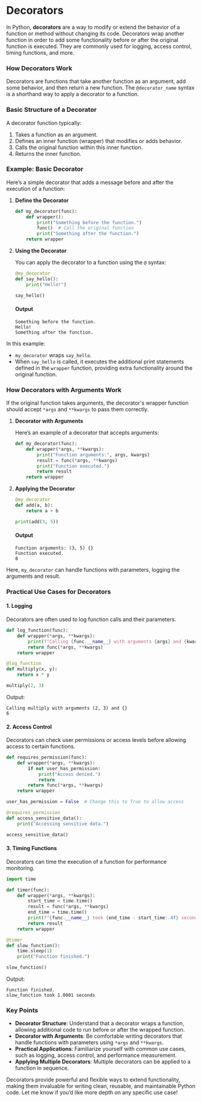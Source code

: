 # Decorators
In Python, **decorators** are a way to modify or extend the behavior of a function or method without changing its code. Decorators wrap another function in order to add some functionality before or after the original function is executed. They are commonly used for logging, access control, timing functions, and more.

### How Decorators Work

Decorators are functions that take another function as an argument, add some behavior, and then return a new function. The `@decorator_name` syntax is a shorthand way to apply a decorator to a function.

### Basic Structure of a Decorator

A decorator function typically:
1. Takes a function as an argument.
2. Defines an inner function (wrapper) that modifies or adds behavior.
3. Calls the original function within this inner function.
4. Returns the inner function.

### Example: Basic Decorator

Here’s a simple decorator that adds a message before and after the execution of a function:

1. **Define the Decorator**

   ```python
   def my_decorator(func):
       def wrapper():
           print("Something before the function.")
           func()  # Call the original function
           print("Something after the function.")
       return wrapper
   ```

2. **Using the Decorator**

   You can apply the decorator to a function using the `@` syntax:

   ```python
   @my_decorator
   def say_hello():
       print("Hello!")

   say_hello()
   ```

   #### Output
   ```
   Something before the function.
   Hello!
   Something after the function.
   ```

In this example:
- `my_decorator` wraps `say_hello`.
- When `say_hello` is called, it executes the additional print statements defined in the `wrapper` function, providing extra functionality around the original function.

### How Decorators with Arguments Work

If the original function takes arguments, the decorator's wrapper function should accept `*args` and `**kwargs` to pass them correctly.

1. **Decorator with Arguments**

   Here’s an example of a decorator that accepts arguments:

   ```python
   def my_decorator(func):
       def wrapper(*args, **kwargs):
           print("Function arguments:", args, kwargs)
           result = func(*args, **kwargs)
           print("Function executed.")
           return result
       return wrapper
   ```

2. **Applying the Decorator**

   ```python
   @my_decorator
   def add(a, b):
       return a + b

   print(add(3, 5))
   ```

   #### Output
   ```
   Function arguments: (3, 5) {}
   Function executed.
   8
   ```

Here, `my_decorator` can handle functions with parameters, logging the arguments and result.

### Practical Use Cases for Decorators

#### 1. **Logging**
   Decorators are often used to log function calls and their parameters.

   ```python
   def log_function(func):
       def wrapper(*args, **kwargs):
           print(f"Calling {func.__name__} with arguments {args} and {kwargs}")
           return func(*args, **kwargs)
       return wrapper

   @log_function
   def multiply(x, y):
       return x * y

   multiply(2, 3)
   ```

   Output:
   ```
   Calling multiply with arguments (2, 3) and {}
   6
   ```

#### 2. **Access Control**
   Decorators can check user permissions or access levels before allowing access to certain functions.

   ```python
   def requires_permission(func):
       def wrapper(*args, **kwargs):
           if not user_has_permission:
               print("Access denied.")
               return
           return func(*args, **kwargs)
       return wrapper

   user_has_permission = False  # Change this to True to allow access

   @requires_permission
   def access_sensitive_data():
       print("Accessing sensitive data.")

   access_sensitive_data()
   ```

#### 3. **Timing Functions**
   Decorators can time the execution of a function for performance monitoring.

   ```python
   import time

   def timer(func):
       def wrapper(*args, **kwargs):
           start_time = time.time()
           result = func(*args, **kwargs)
           end_time = time.time()
           print(f"{func.__name__} took {end_time - start_time:.4f} seconds")
           return result
       return wrapper

   @timer
   def slow_function():
       time.sleep(1)
       print("Function finished.")

   slow_function()
   ```

   Output:
   ```
   Function finished.
   slow_function took 1.0001 seconds
   ```

### Key Points 

- **Decorator Structure**: Understand that a decorator wraps a function, allowing additional code to run before or after the wrapped function.
- **Decorator with Arguments**: Be comfortable writing decorators that handle functions with parameters using `*args` and `**kwargs`.
- **Practical Applications**: Familiarize yourself with common use cases, such as logging, access control, and performance measurement.
- **Applying Multiple Decorators**: Multiple decorators can be applied to a function in sequence.

Decorators provide powerful and flexible ways to extend functionality, making them invaluable for writing clean, reusable, and maintainable Python code. Let me know if you’d like more depth on any specific use case!